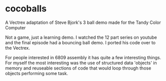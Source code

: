# cocoballs
A Vectrex adaptation of Steve Bjork's 3 ball demo made for the Tandy Color Computer

Not a game, just a learning demo.  I watched the 12 part series on youtube and the final episode had a bouncing ball demo.  I ported his code over to the Vectrex.

For people interested in 6809 assembly it has quite a few interesting things.  For myself the most interesting was the use of structured data 'objects' in memory and reuseable sections of code that would loop through those objects performing some task.